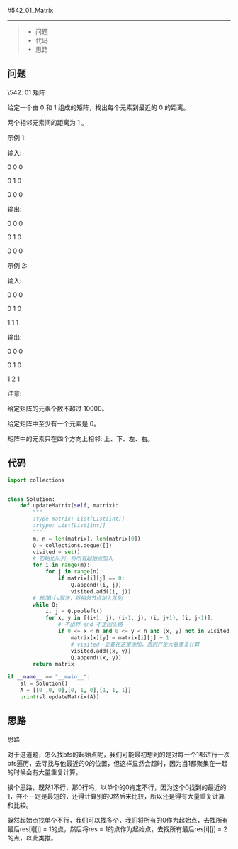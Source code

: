 #542_01_Matrix

------

> - 问题
> - 代码
> - 思路

## 问题

\542. 01 矩阵

给定一个由 0 和 1 组成的矩阵，找出每个元素到最近的 0 的距离。

 

两个相邻元素间的距离为 1 。

 

示例 1:

输入:

 

0 0 0

0 1 0

0 0 0

输出:

 

0 0 0

0 1 0

0 0 0

示例 2:

输入:

 

0 0 0

0 1 0

1 1 1

输出:

 

0 0 0

0 1 0

1 2 1

注意:

 

给定矩阵的元素个数不超过 10000。

给定矩阵中至少有一个元素是 0。

矩阵中的元素只在四个方向上相邻: 上、下、左、右。

## 代码

```python
import collections


class Solution:
    def updateMatrix(self, matrix):
        """
        :type matrix: List[List[int]]
        :rtype: List[List[int]]
        """
        m, n = len(matrix), len(matrix[0])
        Q = collections.deque([])
        visited = set()
        # 初始化队列，将所有起始点加入
        for i in range(m):
            for j in range(n):
                if matrix[i][j] == 0:
                    Q.append((i, j))
                    visited.add((i, j))
        # 标准bfs写法，将相邻节点加入队列
        while Q:
            i, j = Q.popleft()
            for x, y in [(i+1, j), (i-1, j), (i, j+1), (i, j-1)]:
                # 不出界 and 不走回头路
                if 0 <= x < m and 0 <= y < n and (x, y) not in visited:
                    matrix[x][y] = matrix[i][j] + 1
                    # visited一定要在这里添加，否则产生大量重复计算
                    visited.add((x, y))
                    Q.append((x, y))
        return matrix

if __name__ == "__main__":
    sl = Solution()
    A = [[0 ,0, 0],[0, 1, 0],[1, 1, 1]] 
    print(sl.updateMatrix(A))
```

## 思路

思路

对于这道题，怎么找bfs的起始点呢，我们可能最初想到的是对每一个1都进行一次bfs遍历，去寻找与他最近的0的位置，但这样显然会超时，因为当1都聚集在一起的时候会有大量重复计算。

换个思路，既然1不行，那0行吗，以单个的0肯定不行，因为这个0找到的最近的1，并不一定是最短的，还得计算别的0然后来比较，所以还是得有大量重复计算和比较。

既然起始点找单个不行，我们可以找多个，我们将所有的0作为起始点，去找所有最后res[i][j] = 1的点，然后将res = 1的点作为起始点，去找所有最后res[i][j] = 2的点，以此类推。

 